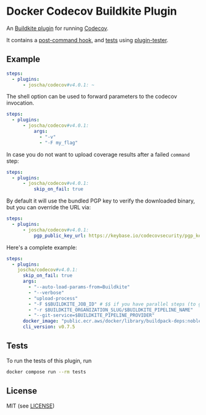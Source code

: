 # Docker Codecov Buildkite Plugin

An [Buildkite plugin](https://buildkite.com/docs/agent/v3/plugins) for running [Codecov](https://docs.codecov.io/docs/testing-with-docker).

It contains a [post-command hook](hooks/command), and [tests](tests/command.bats) using [plugin-tester](https://github.com/buildkite-plugins/plugin-tester).

## Example

```yml
steps:
  - plugins:
      - joscha/codecov#v4.0.1: ~
```

The shell option can be used to forward parameters to the codecov invocation.

```yml
steps:
  - plugins:
      - joscha/codecov#v4.0.1:
          args:
            - "-v"
            - "-F my_flag"
```

In case you do not want to upload coverage results after a failed `command` step:

```yml
steps:
  - plugins:
      - joscha/codecov#v4.0.1:
          skip_on_fail: true
```

By default it will use the bundled PGP key to verify the downloaded binary, but you can override the URL via:

```yml
steps:
  - plugins:
      - joscha/codecov#v4.0.1:
          pgp_public_key_url: https://keybase.io/codecovsecurity/pgp_keys.asc
```

Here's a complete example:

```yml
steps:
  - plugins:
    joscha/codecov#v4.0.1:
      skip_on_fail: true
      args:
        - "--auto-load-params-from=Buildkite"
        - "--verbose"
        - "upload-process"
        - "-F $$BUILDKITE_JOB_ID" # $$ if you have parallel steps (to get the runtime value) otherwise $
        - "-r $BUILDKITE_ORGANIZATION_SLUG/$BUILDKITE_PIPELINE_NAME"
        - "--git-service=$BUILDKITE_PIPELINE_PROVIDER"
      docker_image: "public.ecr.aws/docker/library/buildpack-deps:noble-scm"
      cli_version: v0.7.5
```

## Tests

To run the tests of this plugin, run

```sh
docker compose run --rm tests
```

## License

MIT (see [LICENSE](LICENSE))
